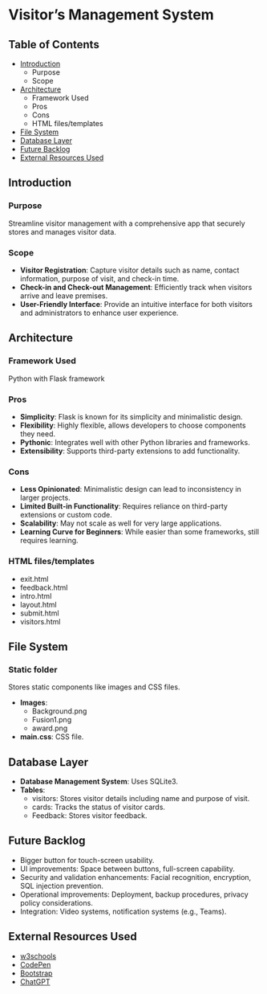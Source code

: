 # Visitor’s Management System

## Table of Contents

- [Introduction](#introduction)
  - Purpose
  - Scope
- [Architecture](#architecture)
  - Framework Used
  - Pros
  - Cons
  - HTML files/templates
- [File System](#file-system)
- [Database Layer](#database-layer)
- [Future Backlog](#future-backlog)
- [External Resources Used](#external-resources-used)

## Introduction

### Purpose

Streamline visitor management with a comprehensive app that securely stores and manages visitor data.

### Scope

- **Visitor Registration**: Capture visitor details such as name, contact information, purpose of visit, and check-in time.
- **Check-in and Check-out Management**: Efficiently track when visitors arrive and leave premises.
- **User-Friendly Interface**: Provide an intuitive interface for both visitors and administrators to enhance user experience.

## Architecture

### Framework Used

Python with Flask framework

### Pros

- **Simplicity**: Flask is known for its simplicity and minimalistic design.
- **Flexibility**: Highly flexible, allows developers to choose components they need.
- **Pythonic**: Integrates well with other Python libraries and frameworks.
- **Extensibility**: Supports third-party extensions to add functionality.

### Cons

- **Less Opinionated**: Minimalistic design can lead to inconsistency in larger projects.
- **Limited Built-in Functionality**: Requires reliance on third-party extensions or custom code.
- **Scalability**: May not scale as well for very large applications.
- **Learning Curve for Beginners**: While easier than some frameworks, still requires learning.

### HTML files/templates

- exit.html
- feedback.html
- intro.html
- layout.html
- submit.html
- visitors.html

## File System

### Static folder

Stores static components like images and CSS files.

- **Images**:
  - Background.png
  - Fusion1.png
  - award.png
- **main.css**: CSS file.

## Database Layer

- **Database Management System**: Uses SQLite3.
- **Tables**:
  - visitors: Stores visitor details including name and purpose of visit.
  - cards: Tracks the status of visitor cards.
  - Feedback: Stores visitor feedback.

## Future Backlog

- Bigger button for touch-screen usability.
- UI improvements: Space between buttons, full-screen capability.
- Security and validation enhancements: Facial recognition, encryption, SQL injection prevention.
- Operational improvements: Deployment, backup procedures, privacy policy considerations.
- Integration: Video systems, notification systems (e.g., Teams).

## External Resources Used

- [w3schools](https://www.w3schools.com/)
- [CodePen](https://codepen.io/)
- [Bootstrap](https://getbootstrap.com/)
- [ChatGPT](https://chatgpt.com/)
